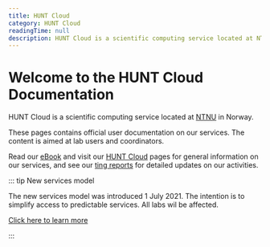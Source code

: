 ```yaml
---
title: HUNT Cloud
category: HUNT Cloud
readingTime: null
description: HUNT Cloud is a scientific computing service located at NTNU in Norway. These pages contains official user documentation on our cloud services. Their content is aimed at lab users.
---
```


# Welcome to the HUNT Cloud Documentation

HUNT Cloud is a scientific computing service located at [NTNU](https://www.ntnu.edu/) in Norway.

These pages contains official user documentation on our services. The content is aimed at lab users and coordinators.

Read our [eBook](https://assets.hdc.ntnu.no/assets/ebook-hunt-cloud-services.pdf) and visit our [HUNT Cloud](https://www.ntnu.edu/mh/huntcloud) pages for general information on our services, and see our [ting reports](/tingweek/#reports) for detailed updates on our activities.

::: tip New services model

The new services model was introduced 1 July 2021. The intention is to simplify access to predictable services. All labs wil be affected. 

[Click here to learn more](/services/services-model) 

:::

